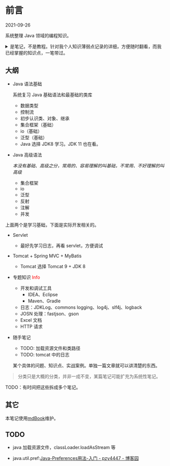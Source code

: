 # 前言
2021-09-26

系统整理 Java 领域的编程知识。

<details>
  <summary>是笔记，不是教程。针对我个人知识薄弱点记录的详细，方便随时翻看，而我
  已经掌握的知识点，一笔带过。
  </summary>
  精力有限，必须有所取舍，所以先定位目标，防止跑偏。
</details>

## 大纲
- Java 语法基础

  系统复习 Java 基础语法和最基础的类库

  - 数据类型
  - 控制流
  - 初步认识类、对象、继承
  - 集合框架（基础）
  - io（基础）
  - 泛型（基础）

  * Java 选择 JDK8 学习。JDK 11 也在看。

- Java 高级语法

  *本没有基础、高级之分，常用的、容易理解的叫基础，不常用、不好理解的叫高级*
  - 集合框架
  - io
  - 泛型
  - 反射
  - 注解
  - 并发

上面两个是学习基础，下面是实际开发相关的。

- Servlet
  * 最好先学习日志，再看 servlet，方便调试
- Tomcat + Spring MVC + MyBatis
  * Tomcat 选择 Tomcat 9 + JDK 8

- 专题知识 <span title="各种类库、常见任务的处理" class="note">Info</span>
  - 开发和调试工具
    - IDEA、Eclipse
    - Maven、Gradle
  - 日志：JDKLog、commons logging、log4j、slf4j、logback
  - JOSN 处理：fastjson、gson
  - Excel 文档
  - HTTP 请求

- 随手笔记
  - TODO: 加载资源文件和类路径
  - TODO: tomcat 中的日志

  某个具体的问题、知识点、实战案例。单独一篇文章就可以讲清楚的东西。

> 分类只是大概的分类，并非一成不变，某篇笔记可能扩充为系统性笔记。

<style type="text/css" >
    .note {
      color: red;
      cursor: help;
      display: inline-block;
    }
</style>

TODO：有时间把这些拆成多个笔记。

## 其它

本笔记使用[mdBook][]维护。

[mdBook]:https://rust-lang.github.io/mdBook
## TODO
- java 加载资源文件，classLoader.loadAsStream 等

- java.util.pref:[Java-Preferences用法-入门 - pzy4447 - 博客园](https://www.cnblogs.com/pzy4447/p/4710539.html)

